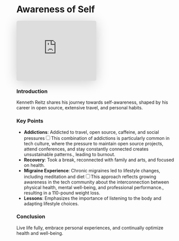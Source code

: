 # Awareness of Self

<iframe class="speakerdeck-iframe" style="border: 0px; background: padding-box rgba(0, 0, 0, 0.1); margin: 0px; padding: 0px; border-radius: 6px; box-shadow: rgba(0, 0, 0, 0.2) 0px 5px 40px; width: 50%; height: auto; aspect-ratio: 560 / 420;" frameborder="0" src="https://speakerdeck.com/player/ba1ba425ac2a4926a52b5a3340e67106" title="Awareness of Self" allowfullscreen="true" data-ratio="1.3333333333333333"></iframe>


### Introduction
Kenneth Reitz shares his journey towards self-awareness, shaped by his career in open source, extensive travel, and personal habits.

### Key Points
- **Addictions**: Addicted to travel, open source, caffeine, and social pressures<label for="sn-tech-burnout" class="margin-toggle sidenote-number"></label><input type="checkbox" id="sn-tech-burnout" class="margin-toggle"/><span class="sidenote">This combination of addictions is particularly common in tech culture, where the pressure to maintain open source projects, attend conferences, and stay constantly connected creates unsustainable patterns.</span>, leading to burnout.
- **Recovery**: Took a break, reconnected with family and arts, and focused on health.
- **Migraine Experience**: Chronic migraines led to lifestyle changes, including meditation and diet<label for="sn-holistic-health" class="margin-toggle sidenote-number"></label><input type="checkbox" id="sn-holistic-health" class="margin-toggle"/><span class="sidenote">This approach reflects growing awareness in the tech community about the interconnection between physical health, mental well-being, and professional performance.</span>, resulting in a 110-pound weight loss.
- **Lessons**: Emphasizes the importance of listening to the body and adapting lifestyle choices.

### Conclusion
Live life fully, embrace personal experiences, and continually optimize health and well-being.
